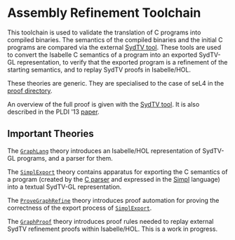<!--@TAG(DATA61_BSD)-->

Assembly Refinement Toolchain
=============================

This toolchain is used to validate the translation of C programs into compiled
binaries. The semantics of the compiled binaries and the initial C programs are
compared via the external [SydTV tool](
https://github.com/seL4proj/graph-refine). These tools are used to convert the
Isabelle C semantics of a program into an exported SydTV-GL representation,
to verify that the exported program is a refinement of the starting semantics,
and to replay SydTV proofs in Isabelle/HOL.

These theories are generic. They are specialised to the case of seL4 in the
[proof directory](../../proof/asmrefine).

An overview of the full proof is given with the [SydTV tool](
https://github.com/seL4proj/graph-refine). It is also described in the
PLDI '13 [paper][1].

  [1]: http://www.nicta.com.au/pub?id=6449  "Translation Validation for a Verified OS Kernel"

Important Theories
------------------

The [`GraphLang`](GraphLang.thy) theory introduces an Isabelle/HOL
representation of SydTV-GL programs, and a parser for them.

The [`SimplExport`](SimplExport.thy) theory contains apparatus for exporting
the C semantics of a program (created by the [C parser](../c-parser) and
expressed in the [Simpl](../c-parser/Simpl) language) into a textual SydTV-GL
representation.

The [`ProveGraphRefine`](ProveGraphRefine.thy) theory introduces proof
automation for proving the correctness of the export process of
[`SimplExport`](SimplExport.thy).

The [`GraphProof`](GraphProof.thy) theory introduces proof rules needed to
replay external SydTV refinement proofs within Isabelle/HOL. This is a work in
progress.
